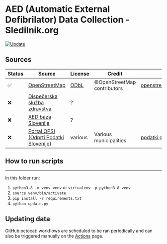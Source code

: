 # AED (Automatic External Defibrilator) Data Collection - Sledilnik.org

[![Update](https://github.com/sledilnik/aed-data/actions/workflows/update.yml/badge.svg)](https://github.com/sledilnik/aed-data/actions/workflows/update.yml)

## Sources

| Status             | Source                                                              | License                                         | Credit                      | Local data                                                               | Links                                                                                                                                                              |
|--------------------|---------------------------------------------------------------------|-------------------------------------------------|-----------------------------|--------------------------------------------------------------------------|--------------------------------------------------------------------------------------------------------------------------------------------------------------------|
| :white_check_mark: | [OpenStreetMap](https://openstreetmap.org)                          | [ODbL](https://www.openstreetmap.org/copyright) | ©OpenStreetMap contributors | [openstreetmap.org/slovenia.csv](sources/openstreetmap.org/slovenia.csv) | [`emergency=defibrillator`](https://wiki.openstreetmap.org/wiki/Tag:emergency%3Ddefibrillator), [Overpass API](https://overpass-turbo.eu/s/1eNQ)                   |
| :x:                | [Dispečerska služba zdravstva](https://www.dsz.si/index.php/sl/aed) | ?                                               |                             |                                                                          |                                                                                                                                                                    |
| :x:                | [AED baza Slovenije](https://aed-baza.si/)                          | ?                                               |                             |                                                                          |                                                                                                                                                                    |
| :x:                | [Portal OPSI (Odprti Podatki Slovenije)](https://podatki.gov.si)    | various                                         | Various municipalities      | [podatki.gov.si](sources/podatki.gov.si/)                                | [API](https://podatki.gov.si/api/view/store/apis/info?name=OPSI_osnovni&version=2.2.3&provider=admin), [search](https://podatki.gov.si/data/search?s=defibrilator) |

## How to run scripts

___
In this folder run:

1. `python3.8 -m venv venv` or `virtualenv -p python3.8 venv`
2. `source venv/bin/activate`
3. `pip install -r requirements.txt`
4. `python update.py`

## Updating data

GitHub:octocat: workflows are scheduled to be ran periodically and can also be triggered manually on the [Actions](https://github.com/sledilnik/aed-data/actions) page.
